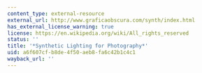 ```yaml
---
content_type: external-resource
external_url: http://www.graficaobscura.com/synth/index.html
has_external_license_warning: true
license: https://en.wikipedia.org/wiki/All_rights_reserved
status: ''
title: '*Synthetic Lighting for Photography*'
uid: a6f607cf-b8de-4f50-aeb8-fa6c42b1c4c1
wayback_url: ''
---
```

